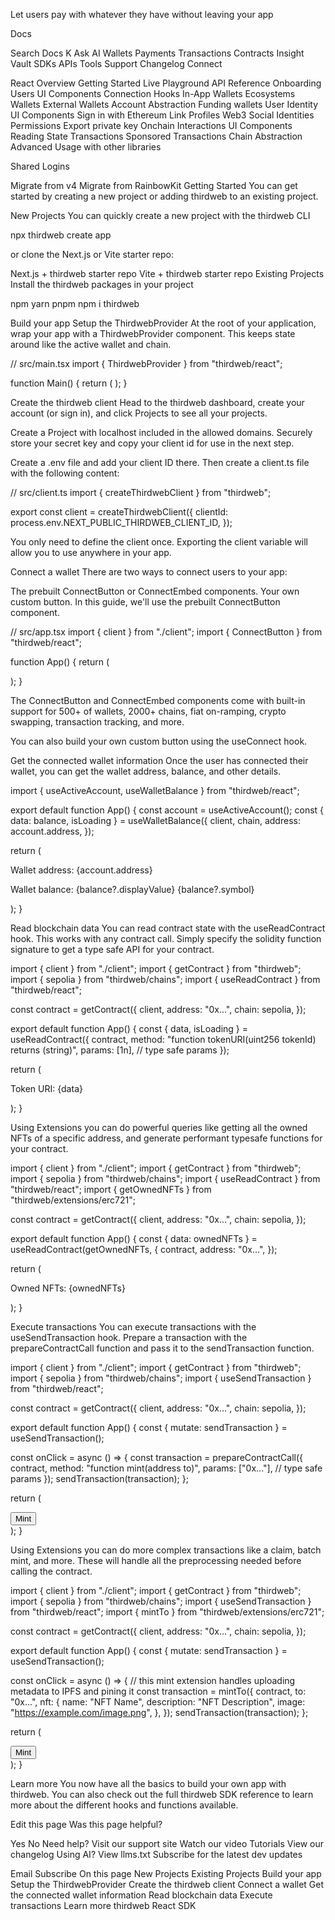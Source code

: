 Let users pay with whatever they have without leaving your app

Docs

Search Docs
K
Ask AI
Wallets
Payments
Transactions
Contracts
Insight
Vault
SDKs
APIs
Tools
Support
Changelog
Connect

React
Overview
Getting Started
Live Playground
API Reference
Onboarding Users
UI Components
Connection Hooks
In-App Wallets
Ecosystems Wallets
External Wallets
Account Abstraction
Funding wallets
User Identity
UI Components
Sign in with Ethereum
Link Profiles
Web3 Social Identities
Permissions
Export private key
Onchain Interactions
UI Components
Reading State
Transactions
Sponsored Transactions
Chain Abstraction
Advanced
Usage with other libraries

Shared Logins

Migrate from v4
Migrate from RainbowKit
Getting Started
You can get started by creating a new project or adding thirdweb to an existing project.

New Projects
You can quickly create a new project with the thirdweb CLI

npx thirdweb create app

or clone the Next.js or Vite starter repo:

Next.js + thirdweb starter repo
Vite + thirdweb starter repo
Existing Projects
Install the thirdweb packages in your project

npm
yarn
pnpm
npm i thirdweb

Build your app
Setup the ThirdwebProvider
At the root of your application, wrap your app with a ThirdwebProvider component. This keeps state around like the active wallet and chain.

// src/main.tsx
import { ThirdwebProvider } from "thirdweb/react";
 
function Main() {
  return (
    <ThirdwebProvider>
      <App />
    </ThirdwebProvider>
  );
}

Create the thirdweb client
Head to the thirdweb dashboard, create your account (or sign in), and click Projects to see all your projects.

Create a Project with localhost included in the allowed domains. Securely store your secret key and copy your client id for use in the next step.

Create a .env file and add your client ID there. Then create a client.ts file with the following content:

// src/client.ts
import { createThirdwebClient } from "thirdweb";
 
export const client = createThirdwebClient({
  clientId: process.env.NEXT_PUBLIC_THIRDWEB_CLIENT_ID,
});

You only need to define the client once. Exporting the client variable will allow you to use anywhere in your app.

Connect a wallet
There are two ways to connect users to your app:

The prebuilt ConnectButton or ConnectEmbed components.
Your own custom button.
In this guide, we'll use the prebuilt ConnectButton component.

// src/app.tsx
import { client } from "./client";
import { ConnectButton } from "thirdweb/react";
 
function App() {
  return (
    <div>
      <ConnectButton client={client} />
    </div>
  );
}

The ConnectButton and ConnectEmbed components come with built-in support for 500+ of wallets, 2000+ chains, fiat on-ramping, crypto swapping, transaction tracking, and more.

You can also build your own custom button using the useConnect hook.

Get the connected wallet information
Once the user has connected their wallet, you can get the wallet address, balance, and other details.

import { useActiveAccount, useWalletBalance } from "thirdweb/react";
 
export default function App() {
  const account = useActiveAccount();
  const { data: balance, isLoading } = useWalletBalance({
    client,
    chain,
    address: account.address,
  });
 
  return (
    <div>
      <p>Wallet address: {account.address}</p>
      <p>
        Wallet balance: {balance?.displayValue} {balance?.symbol}
      </p>
    </div>
  );
}

Read blockchain data
You can read contract state with the useReadContract hook. This works with any contract call. Simply specify the solidity function signature to get a type safe API for your contract.

import { client } from "./client";
import { getContract } from "thirdweb";
import { sepolia } from "thirdweb/chains";
import { useReadContract } from "thirdweb/react";
 
const contract = getContract({
  client,
  address: "0x...",
  chain: sepolia,
});
 
export default function App() {
  const { data, isLoading } = useReadContract({
    contract,
    method: "function tokenURI(uint256 tokenId) returns (string)",
    params: [1n], // type safe params
  });
 
  return (
    <div>
      <p>Token URI: {data}</p>
    </div>
  );
}

Using Extensions you can do powerful queries like getting all the owned NFTs of a specific address, and generate performant typesafe functions for your contract.

import { client } from "./client";
import { getContract } from "thirdweb";
import { sepolia } from "thirdweb/chains";
import { useReadContract } from "thirdweb/react";
import { getOwnedNFTs } from "thirdweb/extensions/erc721";
 
const contract = getContract({
  client,
  address: "0x...",
  chain: sepolia,
});
 
export default function App() {
  const { data: ownedNFTs } = useReadContract(getOwnedNFTs, {
    contract,
    address: "0x...",
  });
 
  return (
    <div>
      <p>Owned NFTs: {ownedNFTs}</p>
    </div>
  );
}

Execute transactions
You can execute transactions with the useSendTransaction hook. Prepare a transaction with the prepareContractCall function and pass it to the sendTransaction function.

import { client } from "./client";
import { getContract } from "thirdweb";
import { sepolia } from "thirdweb/chains";
import { useSendTransaction } from "thirdweb/react";
 
const contract = getContract({
  client,
  address: "0x...",
  chain: sepolia,
});
 
export default function App() {
  const { mutate: sendTransaction } = useSendTransaction();
 
  const onClick = async () => {
    const transaction = prepareContractCall({
      contract,
      method: "function mint(address to)",
      params: ["0x..."], // type safe params
    });
    sendTransaction(transaction);
  };
 
  return (
    <div>
      <button onClick={onClick}>Mint</button>
    </div>
  );
}

Using Extensions you can do more complex transactions like a claim, batch mint, and more. These will handle all the preprocessing needed before calling the contract.

import { client } from "./client";
import { getContract } from "thirdweb";
import { sepolia } from "thirdweb/chains";
import { useSendTransaction } from "thirdweb/react";
import { mintTo } from "thirdweb/extensions/erc721";
 
const contract = getContract({
  client,
  address: "0x...",
  chain: sepolia,
});
 
export default function App() {
  const { mutate: sendTransaction } = useSendTransaction();
 
  const onClick = async () => {
    // this mint extension handles uploading metadata to IPFS and pining it
    const transaction = mintTo({
      contract,
      to: "0x...",
      nft: {
        name: "NFT Name",
        description: "NFT Description",
        image: "https://example.com/image.png",
      },
    });
    sendTransaction(transaction);
  };
 
  return (
    <div>
      <button onClick={onClick}>Mint</button>
    </div>
  );
}

Learn more
You now have all the basics to build your own app with thirdweb. You can also check out the full thirdweb SDK reference to learn more about the different hooks and functions available.

Edit this page
Was this page helpful?

Yes
No
Need help?
Visit our support site
Watch our
video Tutorials
View our
changelog
Using AI?
View llms.txt
Subscribe for the latest dev updates

Email
Subscribe
On this page
New Projects
Existing Projects
Build your app
Setup the ThirdwebProvider
Create the thirdweb client
Connect a wallet
Get the connected wallet information
Read blockchain data
Execute transactions
Learn more
thirdweb React SDK